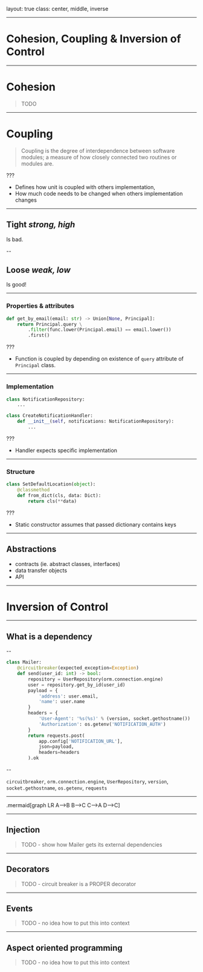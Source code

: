 
layout: true
class: center, middle, inverse

---

# Cohesion, Coupling & Inversion of Control

---

# Cohesion

> TODO 
 
---

# Coupling

> Coupling is the degree of interdependence between software modules; a measure of how closely connected two routines or modules are.

???
- Defines how unit is coupled with others implementation,
- How much code needs to be changed when others implementation changes 

---

## Tight _strong, high_
Is bad.

--

## Loose _weak, low_
Is good!

---

### Properties & attributes

```python
def get_by_email(email: str) -> Union[None, Principal]:
    return Principal.query \
    	.filter(func.lower(Principal.email) == email.lower())
    	.first()
```

???
- Function is coupled by depending on existence of `query` attribute of `Principal` class.

---

### Implementation

```python
class NotificationRepository:
	...

class CreateNotificationHandler:
    def __init__(self, notifications: NotificationRepository):
    	...
```

???
- Handler expects specific implementation

---

### Structure

```python
class SetDefaultLocation(object):
    @classmethod
    def from_dict(cls, data: Dict):
        return cls(**data)
```

???
- Static constructor assumes that passed dictionary contains keys

---

## Abstractions

- contracts (ie. abstract classes, interfaces)
- data transfer objects
- API

---

# Inversion of Control

---

## What is a dependency

--

```python
class Mailer:
	@circuitbreaker(expected_exception=Exception)
	def send(user_id: int) -> bool:
		repository = UserRepository(orm.connection.engine)
		user = repository.get_by_id(user_id)
		payload = {
			'address': user.email,
			'name': user.name
		}
	    headers = {
	    	'User-Agent': '%s(%s)' % (version, socket.gethostname())
	    	'Authorization': os.getenv('NOTIFICATION_AUTH')
	    }
	    return requests.post(
	    	app.config['NOTIFICATION_URL'], 
	    	json=payload, 
	    	headers=headers
		).ok
```

--

`circuitbreaker`, `orm.connection.engine`, `UserRepository`, `version`, `socket.gethostname`, `os.getenv`, `requests`

---

.mermaid[graph LR A-->B B-->C C-->A D-->C]

---

## Injection

> TODO - show how Mailer gets its external dependencies

---

## Decorators

> TODO - circuit breaker is a PROPER decorator

---

## Events

> TODO - no idea how to put this into context

---

## Aspect oriented programming

> TODO - no idea how to put this into context
